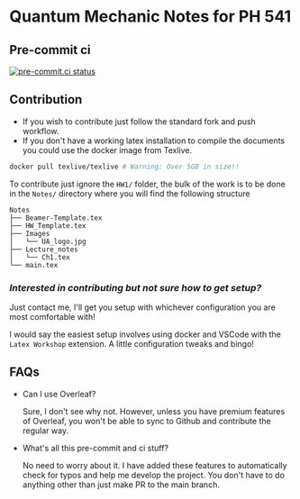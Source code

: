 # Quantum Mechanic Notes for PH 541

## Pre-commit ci
[![pre-commit.ci status](https://results.pre-commit.ci/badge/github/GuillermoFidalgo/UA_QM1/main.svg)](https://results.pre-commit.ci/latest/github/GuillermoFidalgo/UA_QM1/main)

## Contribution

- If you wish to contribute just follow the standard fork and push workflow.
- If you don't have a working latex installation to compile the documents you could use the docker image from Texlive.

```bash
docker pull texlive/texlive # Warning: Over 5GB in size!!
```

To contribute just ignore the `HW1/` folder, the bulk of the work is to be done in the `Notes/` directory where you will find the following structure

```
Notes
├── Beamer-Template.tex
├── HW_Template.tex
├── Images
│   └── UA_logo.jpg
├── Lecture_notes
│   └── Ch1.tex
└── main.tex
```

### *Interested in contributing but not sure how to get setup?*
Just contact me, I'll get you setup with whichever configuration you are most comfortable with!

I would say the easiest setup involves using docker and VSCode with the `Latex Workshop` extension. A little configuration tweaks and bingo!

## FAQs

- Can I use Overleaf?

  Sure, I don't see why not. However, unless you have premium features of Overleaf, you won't be able to sync to Github and contribute the regular way.
- What's all this pre-commit and ci stuff?

  No need to worry about it. I have added these features to automatically check for typos and help me develop the project. You don't have to do anything other than just make PR to the main branch.
